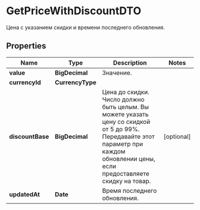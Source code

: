 

# GetPriceWithDiscountDTO

Цена с указанием скидки и времени последнего обновления.

## Properties

| Name | Type | Description | Notes |
|------------ | ------------- | ------------- | -------------|
|**value** | **BigDecimal** | Значение. |  |
|**currencyId** | **CurrencyType** |  |  |
|**discountBase** | **BigDecimal** | Цена до скидки.  Число должно быть целым. Вы можете указать цену со скидкой от 5 до 99%.  Передавайте этот параметр при каждом обновлении цены, если предоставляете скидку на товар.  |  [optional] |
|**updatedAt** | **Date** | Время последнего обновления. |  |



